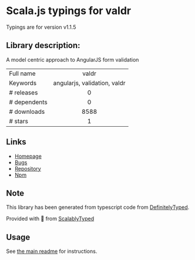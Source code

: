 
# Scala.js typings for valdr

Typings are for version v1.1.5

## Library description:
A model centric approach to AngularJS form validation

|                    |                 |
| ------------------ | :-------------: |
| Full name          | valdr |
| Keywords           | angularjs, validation, valdr |
| # releases         | 0 |
| # dependents       | 0 |
| # downloads        | 8588 |
| # stars            | 1 |

## Links
- [Homepage](https://github.com/netceteragroup/valdr)
- [Bugs](https://github.com/netceteragroup/valdr/issues)
- [Repository](https://github.com/netceteragroup/valdr)
- [Npm](https://www.npmjs.com/package/valdr)
    


## Note
This library has been generated from typescript code from [DefinitelyTyped](https://definitelytyped.org).

Provided with :purple_heart: from [ScalablyTyped](https://github.com/oyvindberg/ScalablyTyped)

## Usage
See [the main readme](../../readme.md) for instructions.


